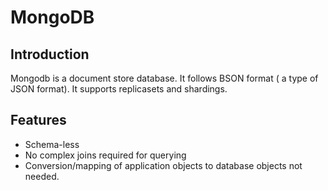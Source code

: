 # MongoDB

## Introduction

Mongodb is a document store database. It follows BSON format ( a type of JSON format). It supports replicasets and shardings.

## Features

* Schema-less
* No complex joins required for querying
* Conversion/mapping of application objects to database objects not needed.
